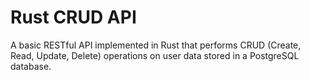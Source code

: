 # Rust CRUD API
A basic RESTful API implemented in Rust that performs CRUD (Create, Read, Update, Delete) operations on user data stored in a PostgreSQL database.